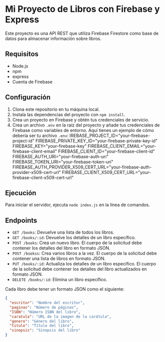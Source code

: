 # Mi Proyecto de Libros con Firebase y Express

Este proyecto es una API REST que utiliza Firebase Firestore como base de datos para almacenar información sobre libros.

## Requisitos

- Node.js
- npm
- express
- Cuenta de Firebase

## Configuración

1. Clona este repositorio en tu máquina local.
2. Instala las dependencias del proyecto con `npm install`.
3. Crea un proyecto en Firebase y obtén tus credenciales de servicio.
4. Crea un archivo `.env` en la raíz del proyecto y añade tus credenciales de Firebase como variables de entorno. Aquí tienes un ejemplo de cómo debería ser tu archivo `.env`:
   IREBASE_PROJECT_ID="your-firebase-project-id" FIREBASE_PRIVATE_KEY_ID="your-firebase-private-key-id" FIREBASE_KEY="your-firebase-key" FIREBASE_CLIENT_EMAIL="your-firebase-client-email" FIREBASE_CLIENT_ID="your-firebase-client-id" FIREBASE_AUTH_URI="your-firebase-auth-uri" FIREBASE_TOKEN_URI="your-firebase-token-uri" FIREBASE_AUTH_PROVIDER_X509_CERT_URL="your-firebase-auth-provider-x509-cert-url" FIREBASE_CLIENT_X509_CERT_URL="your-firebase-client-x509-cert-url"

## Ejecución

Para iniciar el servidor, ejecuta `node index.js` en la línea de comandos.

## Endpoints

- `GET /books`: Devuelve una lista de todos los libros.
- `GET /books/:id`: Devuelve los detalles de un libro específico.
- `POST /books`: Crea un nuevo libro. El cuerpo de la solicitud debe contener los detalles del libro en formato JSON.
- `POST /bookss`: Crea varios libros a la vez. El cuerpo de la solicitud debe contener una lista de libros en formato JSON.
- `PUT /books/:id`: Actualiza los detalles de un libro específico. El cuerpo de la solicitud debe contener los detalles del libro actualizados en formato JSON.
- `DELETE /books/:id`: Elimina un libro específico.

Cada libro debe tener un formato JSON como el siguiente:

```json
{
  "escritor": "Nombre del escritor",
  "paginas": "Número de páginas",
  "ISBN": "Número ISBN del libro",
  "caratula": "URL de la imagen de la carátula",
  "genero": "Género del libro",
  "titulo": "Título del libro",
  "sinopsis": "Sinopsis del libro"
}
```
